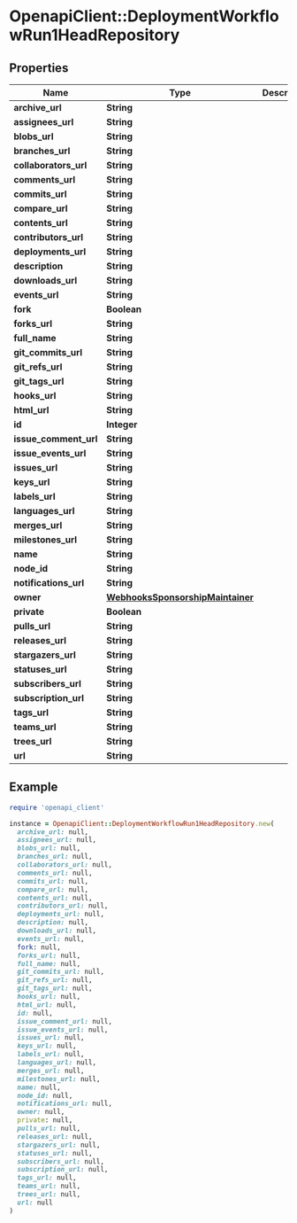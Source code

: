 # OpenapiClient::DeploymentWorkflowRun1HeadRepository

## Properties

| Name | Type | Description | Notes |
| ---- | ---- | ----------- | ----- |
| **archive_url** | **String** |  | [optional] |
| **assignees_url** | **String** |  | [optional] |
| **blobs_url** | **String** |  | [optional] |
| **branches_url** | **String** |  | [optional] |
| **collaborators_url** | **String** |  | [optional] |
| **comments_url** | **String** |  | [optional] |
| **commits_url** | **String** |  | [optional] |
| **compare_url** | **String** |  | [optional] |
| **contents_url** | **String** |  | [optional] |
| **contributors_url** | **String** |  | [optional] |
| **deployments_url** | **String** |  | [optional] |
| **description** | **String** |  | [optional] |
| **downloads_url** | **String** |  | [optional] |
| **events_url** | **String** |  | [optional] |
| **fork** | **Boolean** |  | [optional] |
| **forks_url** | **String** |  | [optional] |
| **full_name** | **String** |  | [optional] |
| **git_commits_url** | **String** |  | [optional] |
| **git_refs_url** | **String** |  | [optional] |
| **git_tags_url** | **String** |  | [optional] |
| **hooks_url** | **String** |  | [optional] |
| **html_url** | **String** |  | [optional] |
| **id** | **Integer** |  | [optional] |
| **issue_comment_url** | **String** |  | [optional] |
| **issue_events_url** | **String** |  | [optional] |
| **issues_url** | **String** |  | [optional] |
| **keys_url** | **String** |  | [optional] |
| **labels_url** | **String** |  | [optional] |
| **languages_url** | **String** |  | [optional] |
| **merges_url** | **String** |  | [optional] |
| **milestones_url** | **String** |  | [optional] |
| **name** | **String** |  | [optional] |
| **node_id** | **String** |  | [optional] |
| **notifications_url** | **String** |  | [optional] |
| **owner** | [**WebhooksSponsorshipMaintainer**](WebhooksSponsorshipMaintainer.md) |  | [optional] |
| **private** | **Boolean** |  | [optional] |
| **pulls_url** | **String** |  | [optional] |
| **releases_url** | **String** |  | [optional] |
| **stargazers_url** | **String** |  | [optional] |
| **statuses_url** | **String** |  | [optional] |
| **subscribers_url** | **String** |  | [optional] |
| **subscription_url** | **String** |  | [optional] |
| **tags_url** | **String** |  | [optional] |
| **teams_url** | **String** |  | [optional] |
| **trees_url** | **String** |  | [optional] |
| **url** | **String** |  | [optional] |

## Example

```ruby
require 'openapi_client'

instance = OpenapiClient::DeploymentWorkflowRun1HeadRepository.new(
  archive_url: null,
  assignees_url: null,
  blobs_url: null,
  branches_url: null,
  collaborators_url: null,
  comments_url: null,
  commits_url: null,
  compare_url: null,
  contents_url: null,
  contributors_url: null,
  deployments_url: null,
  description: null,
  downloads_url: null,
  events_url: null,
  fork: null,
  forks_url: null,
  full_name: null,
  git_commits_url: null,
  git_refs_url: null,
  git_tags_url: null,
  hooks_url: null,
  html_url: null,
  id: null,
  issue_comment_url: null,
  issue_events_url: null,
  issues_url: null,
  keys_url: null,
  labels_url: null,
  languages_url: null,
  merges_url: null,
  milestones_url: null,
  name: null,
  node_id: null,
  notifications_url: null,
  owner: null,
  private: null,
  pulls_url: null,
  releases_url: null,
  stargazers_url: null,
  statuses_url: null,
  subscribers_url: null,
  subscription_url: null,
  tags_url: null,
  teams_url: null,
  trees_url: null,
  url: null
)
```

